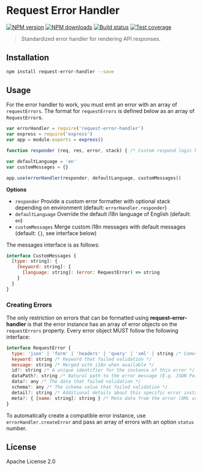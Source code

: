 # Request Error Handler

[![NPM version][npm-image]][npm-url]
[![NPM downloads][downloads-image]][downloads-url]
[![Build status][travis-image]][travis-url]
[![Test coverage][coveralls-image]][coveralls-url]

> Standardized error handler for rendering API responses.

## Installation

```sh
npm install request-error-handler --save
```

## Usage

For the error handler to work, you must emit an error with an array of `requestErrors`. The format for `requestErrors` is defined below as an array of `RequestError`s.

```js
var errorHandler = require('request-error-handler')
var express = require('express')
var app = module.exports = express()

function responder (req, res, error, stack) { /* Custom respond logic here */ }

var defaultLanguage = 'en'
var customMessages = {}

app.use(errorHandler(responder, defaultLanguage, customMessages))
```

**Options**

* `responder` Provide a custom error formatter with optional stack depending on environment (default: `errorHandler.responder`)
* `defaultLanguage` Override the default i18n language of English (default: `en`)
* `customMessages` Merge custom i18n messages with default messages (default: `{}`, see interface below)

The messages interface is as follows:

```js
interface CustomMessages {
  [type: string]: {
    [keyword: string]: {
      [language: string]: (error: RequestError) => string
    }
  }
}
```

### Creating Errors

The only restriction on errors that can be formatted using **request-error-handler** is that the error instance has an array of error objects on the `requestErrors` property. Every error object MUST follow the following interface:

```js
interface RequestError {
  type: 'json' | 'form' | 'headers' | 'query' | 'xml' | string /* Comes with standard types built-in, but you can also provide your own */
  keyword: string /* Keyword that failed validation */
  message: string /* Merged with i18n when available */
  id?: string /* A unique identifier for the instance of this error */
  dataPath?: string /* Natural path to the error message (E.g. JSON Pointers when using JSON) */
  data?: any /* The data that failed validation */
  schema?: any /* The schema value that failed validation */
  detail?: string /* Additional details about this specific error instance */
  meta?: { [name: string]: string } /* Meta data from the error (XML validation provides a code, column, etc.) */
}
```

To automatically create a compatible error instance, use `errorHandler.createError` and pass an array of errors with an option `status` number.

## License

Apache License 2.0

[npm-image]: https://img.shields.io/npm/v/request-error-handler.svg?style=flat
[npm-url]: https://npmjs.org/package/request-error-handler
[downloads-image]: https://img.shields.io/npm/dm/request-error-handler.svg?style=flat
[downloads-url]: https://npmjs.org/package/request-error-handler
[travis-image]: https://img.shields.io/travis/mulesoft-labs/node-request-error-handler.svg?style=flat
[travis-url]: https://travis-ci.org/mulesoft-labs/node-request-error-handler
[coveralls-image]: https://img.shields.io/coveralls/mulesoft-labs/node-request-error-handler.svg?style=flat
[coveralls-url]: https://coveralls.io/r/mulesoft-labs/node-request-error-handler?branch=master

